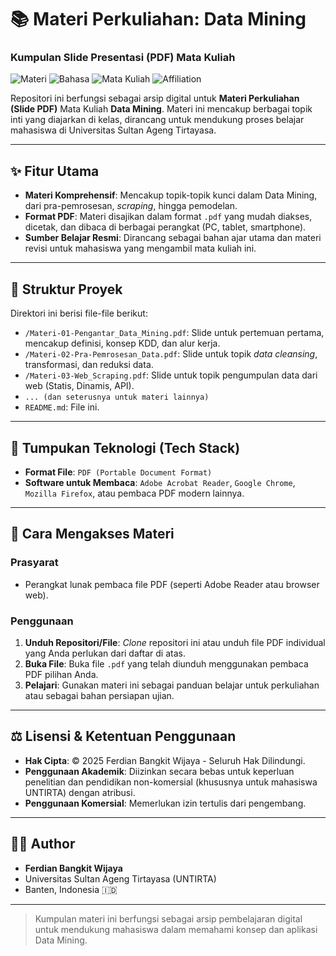 # 📚 Materi Perkuliahan: Data Mining
### **Kumpulan Slide Presentasi (PDF) Mata Kuliah**

![Materi](https://img.shields.io/badge/Materi-Slide%20PDF-red.svg)
![Bahasa](https://img.shields.io/badge/Bahasa-Indonesia-lightgrey.svg)
![Mata Kuliah](https://img.shields.io/badge/Mata%20Kuliah-Data%20Mining-blue.svg)
![Affiliation](https://img.shields.io/badge/Affiliation-UNTIRTA-orange.svg)

Repositori ini berfungsi sebagai arsip digital untuk **Materi Perkuliahan (Slide PDF)** Mata Kuliah **Data Mining**. Materi ini mencakup berbagai topik inti yang diajarkan di kelas, dirancang untuk mendukung proses belajar mahasiswa di Universitas Sultan Ageng Tirtayasa.

---

## ✨ Fitur Utama

- **Materi Komprehensif**: Mencakup topik-topik kunci dalam Data Mining, dari pra-pemrosesan, *scraping*, hingga pemodelan.
- **Format PDF**: Materi disajikan dalam format `.pdf` yang mudah diakses, dicetak, dan dibaca di berbagai perangkat (PC, tablet, smartphone).
- **Sumber Belajar Resmi**: Dirancang sebagai bahan ajar utama dan materi revisi untuk mahasiswa yang mengambil mata kuliah ini.

---

## 📂 Struktur Proyek

Direktori ini berisi file-file berikut:

- `/Materi-01-Pengantar_Data_Mining.pdf`: Slide untuk pertemuan pertama, mencakup definisi, konsep KDD, dan alur kerja.
- `/Materi-02-Pra-Pemrosesan_Data.pdf`: Slide untuk topik *data cleansing*, transformasi, dan reduksi data.
- `/Materi-03-Web_Scraping.pdf`: Slide untuk topik pengumpulan data dari web (Statis, Dinamis, API).
- `... (dan seterusnya untuk materi lainnya)`
- `README.md`: File ini.

---

## 🔧 Tumpukan Teknologi (Tech Stack)

- **Format File**: `PDF (Portable Document Format)`
- **Software untuk Membaca**: `Adobe Acrobat Reader`, `Google Chrome`, `Mozilla Firefox`, atau pembaca PDF modern lainnya.

---

## 🚀 Cara Mengakses Materi

### Prasyarat

- Perangkat lunak pembaca file PDF (seperti Adobe Reader atau browser web).

### Penggunaan

1.  **Unduh Repositori/File**: *Clone* repositori ini atau unduh file PDF individual yang Anda perlukan dari daftar di atas.
2.  **Buka File**: Buka file `.pdf` yang telah diunduh menggunakan pembaca PDF pilihan Anda.
3.  **Pelajari**: Gunakan materi ini sebagai panduan belajar untuk perkuliahan atau sebagai bahan persiapan ujian.

---

## ⚖️ Lisensi & Ketentuan Penggunaan

- **Hak Cipta**: © 2025 Ferdian Bangkit Wijaya - Seluruh Hak Dilindungi.
- **Penggunaan Akademik**: Diizinkan secara bebas untuk keperluan penelitian dan pendidikan non-komersial (khususnya untuk mahasiswa UNTIRTA) dengan atribusi.
- **Penggunaan Komersial**: Memerlukan izin tertulis dari pengembang.

---

## 👨‍💻 Author

- **Ferdian Bangkit Wijaya**
- Universitas Sultan Ageng Tirtayasa (UNTIRTA)
- Banten, Indonesia 🇮🇩

---

> Kumpulan materi ini berfungsi sebagai arsip pembelajaran digital untuk mendukung mahasiswa dalam memahami konsep dan aplikasi Data Mining.

